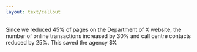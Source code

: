 ```yaml
---
layout: text/callout
---
```

Since we reduced 45% of pages on the Department of X website, the number of online transactions increased by 30% and call centre contacts reduced by 25%. This saved the agency $X.
